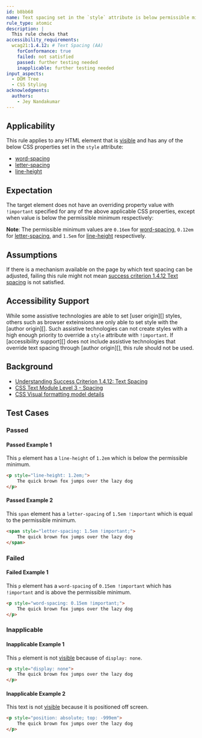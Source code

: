 ```yaml
---
id: b8bb68
name: Text spacing set in the `style` attribute is below permissible minimum value or not set to `!important`
rule_type: atomic
description: |
  This rule checks that
accessibility_requirements:
  wcag21:1.4.12: # Text Spacing (AA)
    forConformance: true
    failed: not satisfied
    passed: further testing needed
    inapplicable: further testing needed
input_aspects:
  - DOM Tree
  - CSS Styling
acknowledgments:
  authors:
    - Jey Nandakumar
---
```


## Applicability

This rule applies to any HTML element that is [visible][] and has any of the below CSS properties set in the `style` attribute:

- [word-spacing][]
- [letter-spacing][]
- [line-height][]

## Expectation

The target element does not have an overriding property value with `!important` specified for any of the above applicable CSS properties, except when value is below the permissible minimum respectively:

**Note**: The permissible minimum values are `0.16em` for [word-spacing][], `0.12em` for [letter-spacing][], and `1.5em` for [line-height][] respectively.

## Assumptions

If there is a mechanism available on the page by which text spacing can be adjusted, failing this rule might not mean [success criterion 1.4.12 Text spacing](https://www.w3.org/TR/WCAG21/#text-spacing) is not satisfied.

## Accessibility Support

While some assistive technologies are able to set [user origin][] styles, others such as browser exteinsions are only able to set style with the [author origin][]. Such assistive technologies can not create styles with a high enough priority to override a `style` attribute with `!important`. If [accessibility support][] does not include assistive technologies that override text spacing through [author origin][], this rule should not be used.

## Background

- [Understanding Success Criterion 1.4.12: Text Spacing](https://www.w3.org/WAI/WCAG21/Understanding/text-spacing.html)
- [CSS Text Module Level 3 - Spacing](https://www.w3.org/TR/css-text-3/#spacing)
- [CSS Visual formatting model details](https://drafts.csswg.org/css2/visudet.html)

## Test Cases

### Passed

#### Passed Example 1

This `p` element has a `line-height` of `1.2em` which is below the permissible minimum.

```html
<p style="line-height: 1.2em;">
	The quick brown fox jumps over the lazy dog
</p>
```

#### Passed Example 2

This `span` element has a `letter-spacing` of `1.5em !important` which is equal to the permissible minimum.

```html
<span style="letter-spacing: 1.5em !important;">
	The quick brown fox jumps over the lazy dog
</span>
```

### Failed

#### Failed Example 1

This `p` element has a `word-spacing` of `0.15em !important` which has `!important` and is above the permissible minimum.

```html
<p style="word-spacing: 0.15em !important;">
	The quick brown fox jumps over the lazy dog
</p>
```

### Inapplicable

#### Inapplicable Example 1

This `p` element is not [visible][] because of `display: none`.

```html
<p style="display: none">
	The quick brown fox jumps over the lazy dog
</p>
```

#### Inapplicable Example 2

This text is not [visible][] because it is positioned off screen.

```html
<p style="position: absolute; top: -999em">
	The quick brown fox jumps over the lazy dog
</p>
```

[visible]: #visible 'Definition of visible'
[word-spacing]: https://www.w3.org/TR/css-text-3/#word-spacing-property 'CSS Text Module Level 3 - Word Spacing: the word-spacing property'
[letter-spacing]: https://www.w3.org/TR/css-text-3/#propdef-letter-spacing 'CSS Text Module Level 3 - Tracking: the letter-spacing property'
[line-height]: https://drafts.csswg.org/css2/visudet.html#propdef-line-height 'CSS Visual formatting model details - line-height property'

